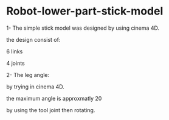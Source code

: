 # Robot-lower-part-stick-model


1- The simple stick model was designed by using cinema 4D.

the design consist of: 

6 links

4 joints

2- The leg angle:

by trying in cinema 4D.

the maximum angle is approxmatly 20

by using the tool joint then rotating.
